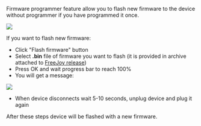 Firmware programmer feature allow you to flash new firmware to the device without programmer if you have programmed it once.

<img src="https://d.radikal.ru/d16/2001/1f/9d871b290323.png"/>

If you want to flash new firmware:

* Click "Flash firmware" button
* Select **.bin** file of firmware you want to flash (it is provided in archive attached to [FreeJoy release](https://github.com/vostrenkov/FreeJoy/releases))
* Press OK and wait progress bar to reach 100%
* You will get a message:

<img src="https://d.radikal.ru/d16/2001/87/81f5de316304.png"/>

* When device disconnects wait 5-10 seconds, unplug device and plug it again

After these steps device will be flashed with a new firmware.